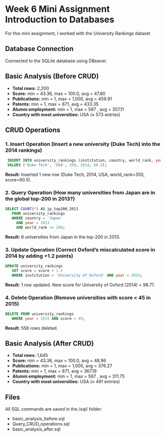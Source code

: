 # Week 6 Mini Assignment Introduction to Databases
For this mini assignment, I worked with the University Rankings dataset

## Database Connection
Connected to the SQLite database using DBeaver.

## Basic Analysis (Before CRUD)
- **Total rows:** 2,200  
- **Score:** min = 43.36, max = 100.0, avg = 47.80  
- **Publications:** min = 1, max = 1,000, avg = 459.91   
- **Patents:** min = 1, max = 871, avg = 433.35  
- **Alumni employment:** min = 1, max = 567 , avg = 357.11
- **Country with most universities:** USA (≈ 573 entries)

## CRUD Operations
### 1. Insert Operation (Insert a new university (Duke Tech) into the 2014 rankings)
 ```sql
  INSERT INTO university_rankings (institution, country, world_rank, year, score)
  VALUES ('Duke Tech', 'USA', 350, 2014, 60.5);
 ```
__Result:__ Inserted 1 new row (Duke Tech, 2014, USA, world_rank=350, score=60.5).

### 2. Query Operation (How many universities from Japan are in the global top-200 in 2013?)
 ```sql
SELECT COUNT(*) AS jp_top200_2013
    FROM university_rankings
    WHERE country = 'Japan'
      AND year = 2013
      AND world_rank <= 200;
 ```
__Result:__ 6 universities from Japan in the top-200 in 2013.

### 3. Update Operation (Correct Oxford’s miscalculated score in 2014 by adding +1.2 points)
 ```sql
 UPDATE university_rankings
    SET score = score + 1.2
    WHERE institution = 'University of Oxford' AND year = 2014;
 ```
__Result:__ 1 row updated. New score for University of Oxford (2014) = 98.71.

### 4. Delete Operation (Remove universities with score < 45 in 2015)
 ```sql
DELETE FROM university_rankings
    WHERE year = 2015 AND score < 45;
 ```
__Result:__  556 rows deleted.

## Basic Analysis (After  CRUD)
- **Total rows:** 1,645  
- **Score:** min = 43.36, max = 100.0, avg = 48.96  
- **Publications:** min = 1, max = 1,000, avg = 376.27   
- **Patents:** min = 1, max = 871, avg = 367.19  
- **Alumni employment:** min = 1, max = 567 , avg = 311.75 
- **Country with most universities:** USA (≈ 491 entries)

## Files
All SQL commands are saved in the /sql/ folder:
  - basic_analysis_before.sql
  - Query_CRUD_operations.sql
  - basic_analysis_after.sql

